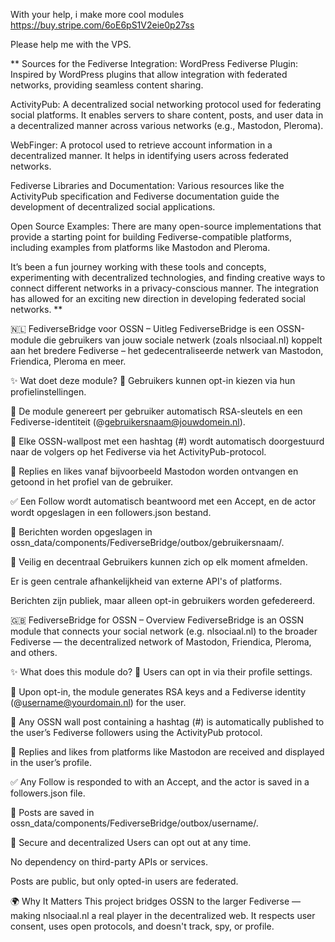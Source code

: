 With your help, i make more cool modules
https://buy.stripe.com/6oE6pS1V2eie0p27ss

Please help me with the VPS.

**
Sources for the Fediverse Integration:
WordPress Fediverse Plugin:
Inspired by WordPress plugins that allow integration with federated networks, providing seamless content sharing.

ActivityPub:
A decentralized social networking protocol used for federating social platforms. It enables servers to share content, posts, and user data in a decentralized manner across various networks (e.g., Mastodon, Pleroma).

WebFinger:
A protocol used to retrieve account information in a decentralized manner. It helps in identifying users across federated networks.

Fediverse Libraries and Documentation:
Various resources like the ActivityPub specification and Fediverse documentation guide the development of decentralized social applications.

Open Source Examples:
There are many open-source implementations that provide a starting point for building Fediverse-compatible platforms, including examples from platforms like Mastodon and Pleroma.

It’s been a fun journey working with these tools and concepts, experimenting with decentralized technologies, and finding creative ways to connect different networks in a privacy-conscious manner. The integration has allowed for an exciting new direction in developing federated social networks.
**

🇳🇱 FediverseBridge voor OSSN – Uitleg
FediverseBridge is een OSSN-module die gebruikers van jouw sociale netwerk (zoals nlsociaal.nl) koppelt aan het bredere Fediverse – het gedecentraliseerde netwerk van Mastodon, Friendica, Pleroma en meer.

✨ Wat doet deze module?
👤 Gebruikers kunnen opt-in kiezen via hun profielinstellingen.

🔐 De module genereert per gebruiker automatisch RSA-sleutels en een Fediverse-identiteit (@gebruikersnaam@jouwdomein.nl).

📝 Elke OSSN-wallpost met een hashtag (#) wordt automatisch doorgestuurd naar de volgers op het Fediverse via het ActivityPub-protocol.

💬 Replies en likes vanaf bijvoorbeeld Mastodon worden ontvangen en getoond in het profiel van de gebruiker.

✅ Een Follow wordt automatisch beantwoord met een Accept, en de actor wordt opgeslagen in een followers.json bestand.

📂 Berichten worden opgeslagen in ossn_data/components/FediverseBridge/outbox/gebruikersnaam/.

🔐 Veilig en decentraal
Gebruikers kunnen zich op elk moment afmelden.

Er is geen centrale afhankelijkheid van externe API's of platforms.

Berichten zijn publiek, maar alleen opt-in gebruikers worden gefedereerd.

🇬🇧 FediverseBridge for OSSN – Overview
FediverseBridge is an OSSN module that connects your social network (e.g. nlsociaal.nl) to the broader Fediverse — the decentralized network of Mastodon, Friendica, Pleroma, and others.

✨ What does this module do?
👤 Users can opt in via their profile settings.

🔐 Upon opt-in, the module generates RSA keys and a Fediverse identity (@username@yourdomain.nl) for the user.

📝 Any OSSN wall post containing a hashtag (#) is automatically published to the user’s Fediverse followers using the ActivityPub protocol.

💬 Replies and likes from platforms like Mastodon are received and displayed in the user’s profile.

✅ Any Follow is responded to with an Accept, and the actor is saved in a followers.json file.

📂 Posts are saved in ossn_data/components/FediverseBridge/outbox/username/.

🔐 Secure and decentralized
Users can opt out at any time.

No dependency on third-party APIs or services.

Posts are public, but only opted-in users are federated.

🌍 Why It Matters
This project bridges OSSN to the larger Fediverse — making nlsociaal.nl a real player in the decentralized web.
It respects user consent, uses open protocols, and doesn't track, spy, or profile.

